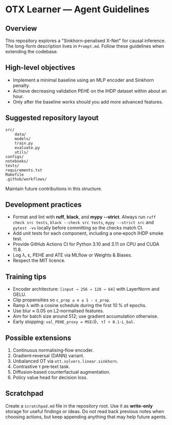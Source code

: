 # OTX Learner — Agent Guidelines

## Overview
This repository explores a "Sinkhorn-penalised X-Net" for causal inference. The long-form description lives in `Prompt.md`. Follow these guidelines when extending the codebase.

## High-level objectives
- Implement a minimal baseline using an MLP encoder and Sinkhorn penalty.
- Achieve decreasing validation PEHE on the IHDP dataset within about an hour.
- Only after the baseline works should you add more advanced features.

## Suggested repository layout
```
src/
    data/
    models/
    train.py
    evaluate.py
    utils/
configs/
notebooks/
tests/
requirements.txt
Makefile
.github/workflows/
```
Maintain future contributions in this structure.

## Development practices
- Format and lint with **ruff**, **black**, and **mypy --strict**. Always run
  `ruff check src tests`, `black --check src tests`, `mypy --strict src` and
  `pytest -vv` locally before committing so the checks match CI.
- Add unit tests for each component, including a one‑epoch IHDP smoke test.
- Provide GitHub Actions CI for Python 3.10 and 3.11 on CPU and CUDA 11.8.
- Log λ, ε, PEHE and ATE via MLflow or Weights & Biases.
- Respect the MIT licence.

## Training tips
- Encoder architecture: `[input → 256 → 128 → 64]` with LayerNorm and GELU.
- Clip propensities so `ε_prop ≤ e ≤ 1 - ε_prop`.
- Ramp λ with a cosine schedule during the first 10 % of epochs.
- Use blur ≈ 0.05 on L2‑normalised features.
- Aim for batch size around 512; use gradient accumulation otherwise.
- Early stopping: `val_PEHE_proxy = MSE(D̂, τ̂) + 0.1·L_bal`.

## Possible extensions
1. Continuous normalising‑flow encoder.
2. Gradient‑reversal (DANN) variant.
3. Unbalanced OT via `ott.solvers.linear.sinkhorn`.
4. Contrastive τ pre‑text task.
5. Diffusion‑based counterfactual augmentation.
6. Policy value head for decision loss.

## Scratchpad
Create a `scratchpad.md` file in the repository root. Use it as **write-only** storage for useful findings or ideas. Do not read back previous notes when choosing actions, but keep appending anything that may help future agents.
